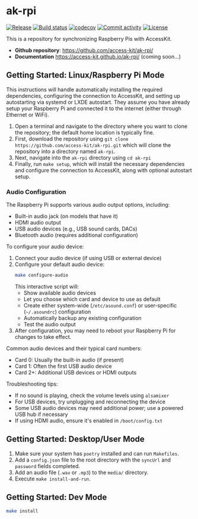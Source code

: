 # ak-rpi

[![Release](https://img.shields.io/github/v/release/access-kit/ak-rpi)](https://img.shields.io/github/v/release/access-kit/ak-rpi)
[![Build status](https://img.shields.io/github/actions/workflow/status/access-kit/ak-rpi/main.yml?branch=main)](https://github.com/access-kit/ak-rpi/actions/workflows/main.yml?query=branch%3Amain)
[![codecov](https://codecov.io/gh/access-kit/ak-rpi/branch/main/graph/badge.svg)](https://codecov.io/gh/access-kit/ak-rpi)
[![Commit activity](https://img.shields.io/github/commit-activity/m/access-kit/ak-rpi)](https://img.shields.io/github/commit-activity/m/access-kit/ak-rpi)
[![License](https://img.shields.io/github/license/access-kit/ak-rpi)](https://img.shields.io/github/license/access-kit/ak-rpi)

This is a repository for synchronizing Raspberry Pis with AccessKit.

- **Github repository**: <https://github.com/access-kit/ak-rpi/>
- **Documentation** <https://access-kit.github.io/ak-rpi/> (coming soon...)

## Getting Started: Linux/Raspberry Pi Mode

This instructions will handle automatically installing the required dependencies, configuring the connection to AccessKit, and setting up autostarting via systemd or LXDE autostart. They assume you have already setup your Raspberry Pi and connected it to the internet (either through Ethernet or WiFi).

1. Open a terminal and navigate to the directory where you want to clone the repository; the default home location is typically fine.
1. First, download the repository using `git clone https://github.com/access-kit/ak-rpi.git` which will clone the repository into a directory named `ak-rpi`.
1. Next, navigate into the `ak-rpi` directory using `cd ak-rpi`
1. Finally, run `make setup`, which will install the necessary dependencies and configure the connection to AccessKit, along with optional autostart setup.

### Audio Configuration

The Raspberry Pi supports various audio output options, including:

- Built-in audio jack (on models that have it)
- HDMI audio output
- USB audio devices (e.g., USB sound cards, DACs)
- Bluetooth audio (requires additional configuration)

To configure your audio device:

1. Connect your audio device (if using USB or external device)
1. Configure your default audio device:
   ```bash
   make configure-audio
   ```
   This interactive script will:
   - Show available audio devices
   - Let you choose which card and device to use as default
   - Create either system-wide (`/etc/asound.conf`) or user-specific (`~/.asoundrc`) configuration
   - Automatically backup any existing configuration
   - Test the audio output
1. After configuration, you may need to reboot your Raspberry Pi for changes to take effect.

Common audio devices and their typical card numbers:

- Card 0: Usually the built-in audio (if present)
- Card 1: Often the first USB audio device
- Card 2+: Additional USB devices or HDMI outputs

Troubleshooting tips:

- If no sound is playing, check the volume levels using `alsamixer`
- For USB devices, try unplugging and reconnecting the device
- Some USB audio devices may need additional power; use a powered USB hub if necessary
- If using HDMI audio, ensure it's enabled in `/boot/config.txt`

## Getting Started: Desktop/User Mode

1. Make sure your system has `poetry` installed and can run `Makefiles`.
1. Add a `config.json` file to the root directory with the `syncUrl` and `password` fields completed.
1. Add an audio file (`.wav` or `.mp3`) to the `media/` directory.
1. Execute `make install-and-run`.

## Getting Started: Dev Mode

```bash
make install
```
